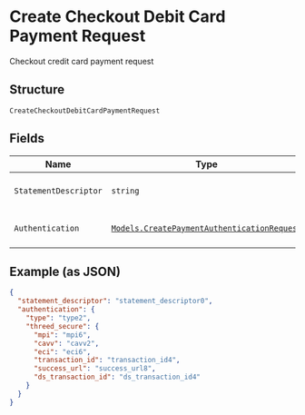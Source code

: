 
# Create Checkout Debit Card Payment Request

Checkout credit card payment request

## Structure

`CreateCheckoutDebitCardPaymentRequest`

## Fields

| Name | Type | Tags | Description |
|  --- | --- | --- | --- |
| `StatementDescriptor` | `string` | Optional | Card invoice text descriptor |
| `Authentication` | [`Models.CreatePaymentAuthenticationRequest`](../../doc/models/create-payment-authentication-request.md) | Required | Creates payment authentication |

## Example (as JSON)

```json
{
  "statement_descriptor": "statement_descriptor0",
  "authentication": {
    "type": "type2",
    "threed_secure": {
      "mpi": "mpi6",
      "cavv": "cavv2",
      "eci": "eci6",
      "transaction_id": "transaction_id4",
      "success_url": "success_url8",
      "ds_transaction_id": "ds_transaction_id4"
    }
  }
}
```

